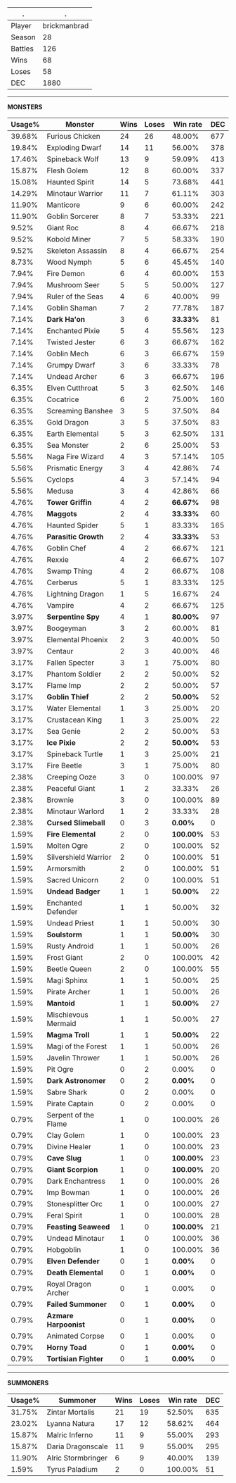 .|.
|-|-
Player|brickmanbrad
Season|28
Battles|126
Wins|68
Loses|58
DEC|1880

---
**MONSTERS**

Usage%|Monster|Wins|Loses|Win rate|DEC|
-|-|-|-|-|-|
39.68%|Furious Chicken|24|26|48.00%|677|
19.84%|Exploding Dwarf|14|11|56.00%|378|
17.46%|Spineback Wolf|13|9|59.09%|413|
15.87%|Flesh Golem|12|8|60.00%|337|
15.08%|Haunted Spirit|14|5|73.68%|441|
14.29%|Minotaur Warrior|11|7|61.11%|303|
11.90%|Manticore|9|6|60.00%|242|
11.90%|Goblin Sorcerer|8|7|53.33%|221|
9.52%|Giant Roc|8|4|66.67%|218|
9.52%|Kobold Miner|7|5|58.33%|190|
9.52%|Skeleton Assassin|8|4|66.67%|254|
8.73%|Wood Nymph|5|6|45.45%|140|
7.94%|Fire Demon|6|4|60.00%|153|
7.94%|Mushroom Seer|5|5|50.00%|127|
7.94%|Ruler of the Seas|4|6|40.00%|99|
7.14%|Goblin Shaman|7|2|77.78%|187|
7.14%|**Dark Ha'on**|3|6|**33.33%**|81|
7.14%|Enchanted Pixie|5|4|55.56%|123|
7.14%|Twisted Jester|6|3|66.67%|162|
7.14%|Goblin Mech|6|3|66.67%|159|
7.14%|Grumpy Dwarf|3|6|33.33%|78|
7.14%|Undead Archer|6|3|66.67%|196|
6.35%|Elven Cutthroat|5|3|62.50%|146|
6.35%|Cocatrice|6|2|75.00%|160|
6.35%|Screaming Banshee|3|5|37.50%|84|
6.35%|Gold Dragon|3|5|37.50%|83|
6.35%|Earth Elemental|5|3|62.50%|131|
6.35%|Sea Monster|2|6|25.00%|53|
5.56%|Naga Fire Wizard|4|3|57.14%|105|
5.56%|Prismatic Energy|3|4|42.86%|74|
5.56%|Cyclops|4|3|57.14%|94|
5.56%|Medusa|3|4|42.86%|66|
4.76%|**Tower Griffin**|4|2|**66.67%**|98|
4.76%|**Maggots**|2|4|**33.33%**|60|
4.76%|Haunted Spider|5|1|83.33%|165|
4.76%|**Parasitic Growth**|2|4|**33.33%**|53|
4.76%|Goblin Chef|4|2|66.67%|121|
4.76%|Rexxie|4|2|66.67%|107|
4.76%|Swamp Thing|4|2|66.67%|108|
4.76%|Cerberus|5|1|83.33%|125|
4.76%|Lightning Dragon|1|5|16.67%|24|
4.76%|Vampire|4|2|66.67%|125|
3.97%|**Serpentine Spy**|4|1|**80.00%**|97|
3.97%|Boogeyman|3|2|60.00%|81|
3.97%|Elemental Phoenix|2|3|40.00%|50|
3.97%|Centaur|2|3|40.00%|46|
3.17%|Fallen Specter|3|1|75.00%|80|
3.17%|Phantom Soldier|2|2|50.00%|52|
3.17%|Flame Imp|2|2|50.00%|57|
3.17%|**Goblin Thief**|2|2|**50.00%**|52|
3.17%|Water Elemental|1|3|25.00%|20|
3.17%|Crustacean King|1|3|25.00%|22|
3.17%|Sea Genie|2|2|50.00%|53|
3.17%|**Ice Pixie**|2|2|**50.00%**|53|
3.17%|Spineback Turtle|1|3|25.00%|21|
3.17%|Fire Beetle|3|1|75.00%|80|
2.38%|Creeping Ooze|3|0|100.00%|97|
2.38%|Peaceful Giant|1|2|33.33%|26|
2.38%|Brownie|3|0|100.00%|89|
2.38%|Minotaur Warlord|1|2|33.33%|28|
2.38%|**Cursed Slimeball**|0|3|**0.00%**|0|
1.59%|**Fire Elemental**|2|0|**100.00%**|53|
1.59%|Molten Ogre|2|0|100.00%|52|
1.59%|Silvershield Warrior|2|0|100.00%|51|
1.59%|Armorsmith|2|0|100.00%|51|
1.59%|Sacred Unicorn|2|0|100.00%|51|
1.59%|**Undead Badger**|1|1|**50.00%**|22|
1.59%|Enchanted Defender|1|1|50.00%|32|
1.59%|Undead Priest|1|1|50.00%|30|
1.59%|**Soulstorm**|1|1|**50.00%**|30|
1.59%|Rusty Android|1|1|50.00%|26|
1.59%|Frost Giant|2|0|100.00%|42|
1.59%|Beetle Queen|2|0|100.00%|55|
1.59%|Magi Sphinx|1|1|50.00%|25|
1.59%|Pirate Archer|1|1|50.00%|26|
1.59%|**Mantoid**|1|1|**50.00%**|27|
1.59%|Mischievous Mermaid|1|1|50.00%|27|
1.59%|**Magma Troll**|1|1|**50.00%**|22|
1.59%|Magi of the Forest|1|1|50.00%|26|
1.59%|Javelin Thrower|1|1|50.00%|26|
1.59%|Pit Ogre|0|2|0.00%|0|
1.59%|**Dark Astronomer**|0|2|**0.00%**|0|
1.59%|Sabre Shark|0|2|0.00%|0|
1.59%|Pirate Captain|0|2|0.00%|0|
0.79%|Serpent of the Flame|1|0|100.00%|26|
0.79%|Clay Golem|1|0|100.00%|23|
0.79%|Divine Healer|1|0|100.00%|23|
0.79%|**Cave Slug**|1|0|**100.00%**|23|
0.79%|**Giant Scorpion**|1|0|**100.00%**|20|
0.79%|Dark Enchantress|1|0|100.00%|26|
0.79%|Imp Bowman|1|0|100.00%|26|
0.79%|Stonesplitter Orc|1|0|100.00%|27|
0.79%|Feral Spirit|1|0|100.00%|28|
0.79%|**Feasting Seaweed**|1|0|**100.00%**|21|
0.79%|Undead Minotaur|1|0|100.00%|36|
0.79%|Hobgoblin|1|0|100.00%|36|
0.79%|**Elven Defender**|0|1|**0.00%**|0|
0.79%|**Death Elemental**|0|1|**0.00%**|0|
0.79%|Royal Dragon Archer|0|1|0.00%|0|
0.79%|**Failed Summoner**|0|1|**0.00%**|0|
0.79%|**Azmare Harpoonist**|0|1|**0.00%**|0|
0.79%|Animated Corpse|0|1|0.00%|0|
0.79%|**Horny Toad**|0|1|**0.00%**|0|
0.79%|**Tortisian Fighter**|0|1|**0.00%**|0|

---
**SUMMONERS**

Usage%|Summoner|Wins|Loses|Win rate|DEC|
-|-|-|-|-|-|
31.75%|Zintar Mortalis|21|19|52.50%|635|
23.02%|Lyanna Natura|17|12|58.62%|464|
15.87%|Malric Inferno|11|9|55.00%|293|
15.87%|Daria Dragonscale|11|9|55.00%|295|
11.90%|Alric Stormbringer|6|9|40.00%|139|
1.59%|Tyrus Paladium|2|0|100.00%|51|
